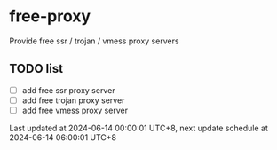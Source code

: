 
# free-proxy
Provide free ssr / trojan / vmess proxy servers


## TODO list
- [ ] add free ssr proxy server
- [ ] add free trojan proxy server
- [ ] add free vmess proxy server

Last updated at 2024-06-14 00:00:01 UTC+8, next update schedule at 2024-06-14 06:00:01 UTC+8

